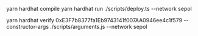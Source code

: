 yarn hardhat compile
yarn hardhat run ./scripts/deploy.ts --network sepol

yarn hardhat verify 0xE3F7b8377fa1Eb9743141f007AA0946ee4c1f579 --constructor-args ./scripts/arguments.js --network sepol